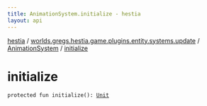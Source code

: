 ```yaml
---
title: AnimationSystem.initialize - hestia
layout: api
---
```


<div class='api-docs-breadcrumbs'><a href="../../index.html">hestia</a> / <a href="../index.html">worlds.gregs.hestia.game.plugins.entity.systems.update</a> / <a href="index.html">AnimationSystem</a> / <a href="./initialize.html">initialize</a></div>

# initialize

<div class="signature"><code><span class="keyword">protected</span> <span class="keyword">fun </span><span class="identifier">initialize</span><span class="symbol">(</span><span class="symbol">)</span><span class="symbol">: </span><a href="https://kotlinlang.org/api/latest/jvm/stdlib/kotlin/-unit/index.html"><span class="identifier">Unit</span></a></code></div>

